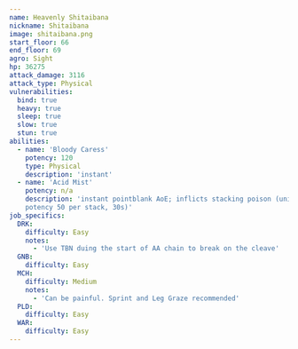 ```yaml
---
name: Heavenly Shitaibana
nickname: Shitaibana
image: shitaibana.png
start_floor: 66
end_floor: 69
agro: Sight
hp: 36275
attack_damage: 3116
attack_type: Physical
vulnerabilities:
  bind: true
  heavy: true
  sleep: true
  slow: true
  stun: true
abilities:
  - name: 'Bloody Caress'
    potency: 120
    type: Physical
    description: 'instant'
  - name: 'Acid Mist'
    potency: n/a
    description: 'instant pointblank AoE; inflicts stacking poison (unique DoT
    potency 50 per stack, 30s)'
job_specifics:
  DRK:
    difficulty: Easy
    notes:
      - 'Use TBN duing the start of AA chain to break on the cleave'
  GNB:
    difficulty: Easy
  MCH:
    difficulty: Medium
    notes:
      - 'Can be painful. Sprint and Leg Graze recommended'
  PLD:
    difficulty: Easy
  WAR:
    difficulty: Easy
---
```

